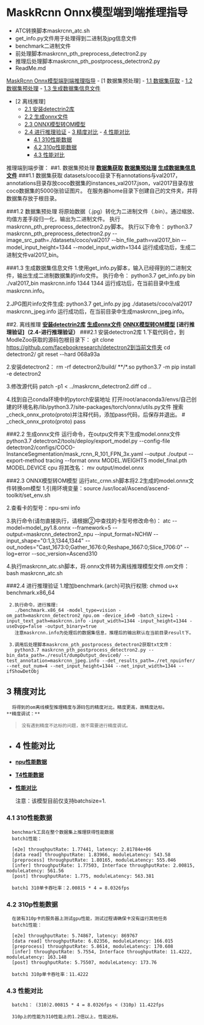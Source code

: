 # MaskRcnn Onnx模型端到端推理指导

- ATC转换脚本maskrcnn_atc.sh
- get_info.py文件用于处理得到二进制及jpg信息文件
- benchmark二进制文件
- 前处理脚本maskrcnn_pth_preprocess_detectron2.py
- 推理后处理脚本maskrcnn_pth_postprocess_detectron2.py
- ReadMe.md

 [MaskRcnn Onnx模型端到端推理指导](#MaskRcnn-onnx模型端到端推理指导)
	- [1 数据集预处理]
		- [1.1 数据集获取](#1.1-数据集获取)
		- [1.2 数据集预处理](#1.2-数据集预处理)
		- [1.3 生成数据集信息文件](#1.3-生成数据集信息文件)
   -  [2 离线推理]
		- [2.1 安装detectrin2库](#2.1-安装detectrin2库)
		- [2.2 生成onnx文件](#2.2-生成onnx文件)
      - [2.3 ONNX模型转OM模型](#2.3-ONNX模型转OM模型)
      - [2.4 进行推理验证](#2.4-进行推理验证)
	-  [3 精度对比](#3-精度对比)
	-  [4 性能对比](#4-性能对比)
		- [4.1 310性能数据](#4.1-310性能数据)
		- [4.2 310p性能数据](#4.2-310p性能数据)
		- [4.3 性能对比](#4.3-性能对比)

推理端到端步骤：
  ##1. 数据集预处理
    **[数据集获取](1.1-数据集获取)**
    **[数据集预处理](1.2-数据集预处理)**
    **[生成数据集信息文件](1.3-生成数据集信息文件)**
  ###1.1 数据集获取
   datasets/coco目录下有annotations与val2017，annotations目录存放coco数据集的instances_val2017.json，val2017目录存放coco数据集的5000张验证图片。
   在服务器home目录下创建自己的文件夹，并将数据集存放于根目录。

  ###1.2 数据集预处理
   将原始数据（.jpg）转化为二进制文件（.bin）。通过缩放、均值方差手段归一化，输出为二进制文件。
   执行maskrcnn_pth_preprocess_detectron2.py脚本。
   执行以下命令：
   python3.7 maskrcnn_pth_preprocess_detectron2.py --image_src_path=./datasets/coco/val2017 --bin_file_path=val2017_bin --model_input_height=1344 --model_input_width=1344
   运行成成功后，生成二进制文件val2017_bin。

  ###1.3 生成数据集信息文件
   1.使用get_info.py脚本，输入已经得到的二进制文件，输出生成二进制数据集的info文件。
   执行命令：
   python3.7 get_info.py bin ./val2017_bin maskrcnn.info 1344 1344
   运行成功后，在当前目录中生成maskrcnn.info。
   
   2.JPG图片info文件生成:
   python3.7 get_info.py jpg ./datasets/coco/val2017 maskrcnn_jpeg.info
   运行成功后，在当前目录中生成maskrcnn_jpeg.info。

   ##2. 离线推理
    **[安装detectrin2库](2.1-安装detectron2库)**
    **[生成onnx文件](2.2-生成onnx文件)**
    **[ONNX模型转OM模型](2.3-ONNX模型转OM模型)**
    **[进行推理验证]（2.4-进行推理验证）**
  ###2.1 安装detectron2库
   1.下载代码仓，到ModleZoo获取的源码包根目录下：
   git clone https://github.com/facebookresearch/detectron2到当前文件夹
   cd detectron2/
   git reset --hard 068a93a 

   2.安装detectron2：
   rm -rf detectron2/build/ **/*.so
   python3.7 -m pip install -e detectron2

   3.修改源代码
   patch -p1 < ../maskrcnn_detectron2.diff
   cd ..

   4.找到自己conda环境中的pytorch安装地址
   打开/root/anaconda3/envs/自己创建的环境名称/lib/python3.7/site-packages/torch/onnx/utils.py文件
   搜索_check_onnx_proto(proto)并注释代码，添加pass代码，后保存并退出。
    # _check_onnx_proto(proto)
    pass

  ###2.2 生成onnx文件
   运行命令，在outpu文件夹下生成model.onnx文件
   python3.7 detectron2/tools/deploy/export_model.py --config-file detectron2/configs/COCO-InstanceSegmentation/mask_rcnn_R_101_FPN_3x.yaml --output ./output --export-method tracing --format onnx MODEL.WEIGHTS model_final.pth MODEL.DEVICE cpu
   将其改名：
   mv output/model.onnx 

  ###2.3 ONNX模型转OM模型
   运行atc_crnn.sh脚本将2.2生成的model.onnx文件转换om模型
   1.引用环境变量：source /usr/local/Ascend/ascend-toolkit/set_env.sh

   2.查看卡的型号：npu-smi info

   3.执行命令(请勿直接执行，请根据②中查找的卡型号修改命令)：
      atc --model=model_py1.8.onnx --framework=5 --output=maskrcnn_detectron2_npu --input_format=NCHW --input_shape="0:1,3,1344,1344" --out_nodes="Cast_1673:0;Gather_1676:0;Reshape_1667:0;Slice_1706:0" --log=error --soc_version=Ascend310

   4.执行maskrcnn_atc.sh脚本，将.onnx文件转为离线推理模型文件.om文件：
     bash maskrcnn_atc.sh

  ###2.4 进行推理验证 
     1.增加benchmark.{arch}可执行权限:
       chmod u+x benchmark.x86_64

     2.执行命令，进行推理:
       ./benchmark.x86_64 -model_type=vision -om_path=maskrcnn_detectron2_npu.om -device_id=0 -batch_size=1 -input_text_path=maskrcnn.info -input_width=1344 -input_height=1344 -useDvpp=false -output_binary=true
       注意maskrcnn.info为处理后的数据集信息，推理后的输出默认在当前目录result下。

     3.调用后处理脚本maskrcnn_pth_postprocess_detectron2获取txt文件：
       python3.7 maskrcnn_pth_postprocess_detectron2.py --bin_data_path=./result/dumpOutput_device0/ --test_annotation=maskrcnn_jpeg.info --det_results_path=./ret_npuinfer/ --net_out_num=4 --net_input_height=1344 --net_input_width=1344 --ifShowDetObj

   ## 3 精度对比
     
      将得到的om离线模型推理精度与源码包的精度对比，精度更高，故精度达标。  
    **精度调试：**  
>     没有遇到精度不达标的问题，故不需要进行精度调试。

-  ## 4 性能对比

-   **[npu性能数据](#41-310性能数据)**  
-   **[T4性能数据](#42-310P性能数据)**  
-   **[性能对比](#43-性能对比)**  
    
    注意：该模型目前仅支持batchsize=1.

  ### 4.1 310性能数据
      benchmark工具在整个数据集上推理获得性能数据 
      batch1性能：
         
      [e2e] throughputRate: 1.77441, latency: 2.81784e+06
      [data read] throughputRate: 1.83966, moduleLatency: 543.58
      [preprocess] throughputRate: 1.80165, moduleLatency: 555.046
      [infer] throughputRate: 1.77503, Interface throughputRate: 2.00815, moduleLatency: 561.56
      [post] throughputRate: 1.775, moduleLatency: 563.381

      batch1 310单卡吞吐率：2.00815 * 4 = 8.0326fps

   ### 4.2 310p性能数据
      在装有310p卡的服务器上测试gpu性能，测试过程请确保卡没有运行其他任务
      batch1性能：

      [e2e] throughputRate: 5.74867, latency: 869767
      [data read] throughputRate: 6.02356, moduleLatency: 166.015
      [preprocess] throughputRate: 5.8614, moduleLatency: 170.608
      [infer] throughputRate: 5.7554, Interface throughputRate: 11.4222, moduleLatency: 163.148
      [post] throughputRate: 5.75507, moduleLatency: 173.76

      batch1 310p单卡吞吐率：11.4222

   ### 4.3 性能对比
      batch1： (310)2.00815 * 4 = 8.0326fps < (310p) 11.422fps

      310p上的性能为310性能上的1.2倍以上，性能达标。





